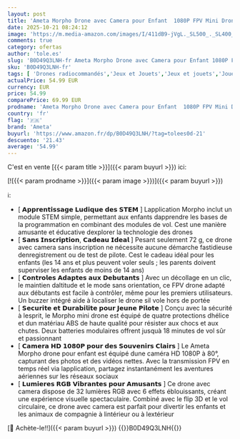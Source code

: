 ```yaml
---
layout: post
title: 'Ameta Morpho Drone avec Camera pour Enfant  1080P FPV Mini Drones avec Module STEM/ 32 Lumière RGB/Vol Circulaire/Flip 3D/ Vol de 18min/ Buzzer de Perte  Cadeaux pour Garcon et Fille  Moins de 250g'
date: 2025-10-21 08:24:12
image: 'https://m.media-amazon.com/images/I/411dB9-jVgL._SL500_._SL400_.jpg'
comments: true
category: ofertas
author: 'tole.es'
slug: 'B0D49Q3LNH-fr Ameta Morpho Drone avec Camera pour Enfant 1080P FPV Mini...'
sku: 'B0D49Q3LNH-fr'
tags: [ 'Drones radiocommandés','Jeux et Jouets','Jeux et jouets','Jouets radiocommandés','ameta','🇫🇷', ]
actualPrice: 54.99 EUR
currency: EUR
price: 54.99
comparePrice: 69.99 EUR
prodname: 'Ameta Morpho Drone avec Camera pour Enfant  1080P FPV Mini Drones avec Module STEM/ 32 Lumière RGB/Vol Circulaire/Flip 3D/ Vol de 18min/ Buzzer de Perte  Cadeaux pour Garcon et Fille  Moins de 250g'
country: 'fr'
flag: '🇫🇷'
brand: 'Ameta'
buyurl: 'https://www.amazon.fr/dp/B0D49Q3LNH/?tag=tolees0d-21'
descuento: '21.43'
average: '54.99'
---
```


C'est en vente [{{< param title >}}]({{< param buyurl >}}) ici:

[![{{< param prodname >}}]({{< param image >}})]({{< param buyurl >}})

ℹ️:

- [ 𝗔𝗽𝗽𝗿𝗲𝗻𝘁𝗶𝘀𝘀𝗮𝗴𝗲 𝗟𝘂𝗱𝗶𝗾𝘂𝗲 𝗱𝗲𝘀 𝗦𝗧𝗘𝗠 ] Lapplication Morpho inclut un module STEM simple, permettant aux enfants dapprendre les bases de la programmation en combinant des modules de vol. Cest une manière amusante et éducative dexplorer la technologie des drones
- [ 𝗦𝗮𝗻𝘀 𝗜𝗻𝘀𝗰𝗿𝗶𝗽𝘁𝗶𝗼𝗻, 𝗖𝗮𝗱𝗲𝗮𝘂 𝗜𝗱𝗲𝗮𝗹 ] Pesant seulement 72 g, ce drone avec camera sans inscription ne nécessite aucune démarche fastidieuse denregistrement ou de test de pilote. Cest le cadeau idéal pour les enfants (les 14 ans et plus peuvent voler seuls ; les parents doivent superviser les enfants de moins de 14 ans)
- [ 𝗖𝗼𝗻𝘁𝗿𝗼𝗹𝗲𝘀 𝗔𝗱𝗮𝗽𝘁𝗲𝘀 𝗮𝘂𝘅 𝗗𝗲𝗯𝘂𝘁𝗮𝗻𝘁𝘀 ] Avec un décollage en un clic, le maintien daltitude et le mode sans orientation, ce FPV drone adapté aux débutants est facile à contrôler, même pour les premiers utilisateurs. Un buzzer intégré aide à localiser le drone sil vole hors de portée
- [ 𝗦𝗲𝗰𝘂𝗿𝗶𝘁𝗲 𝗲𝘁 𝗗𝘂𝗿𝗮𝗯𝗶𝗹𝗶𝘁𝗲 𝗽𝗼𝘂𝗿 𝗝𝗲𝘂𝗻𝗲 𝗣𝗶𝗹𝗼𝘁𝗲 ] Conçu avec la sécurité à lesprit, le Morpho mini drone est équipé de quatre protections dhélice et dun matériau ABS de haute qualité pour résister aux chocs et aux chutes. Deux batteries modulaires offrent jusquà 18 minutes de vol sûr et passionnant
- [ 𝗖𝗮𝗺𝗲𝗿𝗮 𝗛𝗗 𝟭𝟬𝟴𝟬𝗣 𝗽𝗼𝘂𝗿 𝗱𝗲𝘀 𝗦𝗼𝘂𝘃𝗲𝗻𝗶𝗿𝘀 𝗖𝗹𝗮𝗶𝗿𝘀 ] Le Ameta Morpho drone pour enfant est équipé dune caméra HD 1080P à 80°, capturant des photos et des vidéos nettes. Avec la transmission FPV en temps réel via lapplication, partagez instantanément les aventures aériennes sur les réseaux sociaux
- [ 𝗟𝘂𝗺𝗶𝗲𝗿𝗲𝘀 𝗥𝗚𝗕 𝗩𝗶𝗯𝗿𝗮𝗻𝘁𝗲𝘀 𝗽𝗼𝘂𝗿 𝗔𝗺𝘂𝘀𝗮𝗻𝘁𝘀 ] Ce drone avec camera dispose de 32 lumières RGB avec 6 effets éblouissants, créant une expérience visuelle spectaculaire. Combiné avec le flip 3D et le vol circulaire, ce drone avec camera est parfait pour divertir les enfants et les animaux de compagnie à lintérieur ou à lextérieur

[🛒 Achète-le!!]({{< param buyurl >}})
{{<world>}}B0D49Q3LNH{{</world>}}
